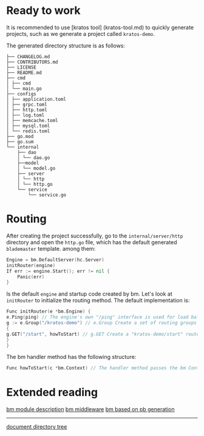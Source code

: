 # Ready to work

It is recommended to use [kratos tool] (kratos-tool.md) to quickly generate projects, such as we generate a project called `kratos-demo`.

The generated directory structure is as follows:
```
├── CHANGELOG.md
├── CONTRIBUTORS.md
├── LICENSE
├── README.md
├── cmd
│ ├── cmd
│ └── main.go
├── configs
│ ├── application.toml
│ ├── grpc.toml
│ ├── http.toml
│ ├── log.toml
│ ├── memcache.toml
│ ├── mysql.toml
│ └── redis.toml
├── go.mod
├── go.sum
└── internal
    ├── dao
    │ └── dao.go
    ├──model
    │ └── model.go
    ├── server
    │ └── http
    │ └── http.go
    └── service
        └── service.go
```

# Routing

After creating the project successfully, go to the `internal/server/http` directory and open the `http.go` file, which has the default generated `blademaster` template. among them:
```go
Engine = bm.DefaultServer(hc.Server)
initRouter(engine)
If err := engine.Start(); err != nil {
    Panic(err)
}
```
Is the default `engine` and startup code created by bm. Let's look at `initRouter` to initialize the routing method. The default implementation is:
```go
Func initRouter(e *bm.Engine) {
e.Ping(ping) // The engine's own "/ping" interface is used for load balancing detection service health status.
g := e.Group("/kratos-demo") // e.Group Create a set of routing groups starting with "/kratos-demo"
{
g.GET("/start", howToStart) // g.GET Create a "kratos-demo/start" route. By default, the Handler is the howToStart method.
}
}
```

The bm handler method has the following structure:
```go
Func howToStart(c *bm.Context) // The handler method passes the bm Context object by default.
```

# Extended reading

[bm module description](blademaster-mod.md) [bm middleware](blademaster-mid.md) [bm based on pb generation](blademaster-pb.md)

-------------

[document directory tree](summary.md)
